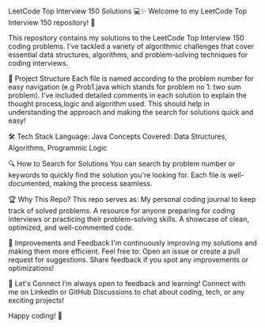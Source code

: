 LeetCode Top Interview 150 Solutions 💻✨
Welcome to my LeetCode Top Interview 150 repository! 🚀

This repository contains my solutions to the LeetCode Top Interview 150 coding problems. I've tackled a variety of algorithmic challenges that cover essential data structures, algorithms, and problem-solving techniques for coding interviews.

📂 Project Structure
Each file is named according to the problem number for easy navigation (e.g Prob1.java which stands for problem no 1: two sum problem).
I've included detailed comments in each solution to explain the thought process,logic and algorithm used. This should help in understanding the approach and making the search for solutions quick and easy!

🛠️ Tech Stack
Language: Java
Concepts Covered: Data Structures, Algorithms, Programmic Logic

🔍 How to Search for Solutions
You can search by problem number or keywords to quickly find the solution you're looking for. Each file is well-documented, making the process seamless.

🏆 Why This Repo?
This repo serves as:
My personal coding journal to keep track of solved problems.
A resource for anyone preparing for coding interviews or practicing their problem-solving skills.
A showcase of clean, optimized, and well-commented code.

🚧 Improvements and Feedback
I'm continuously improving my solutions and making them more efficient. Feel free to:
Open an issue or create a pull request for suggestions.
Share feedback if you spot any improvements or optimizations!

🌱 Let's Connect
I’m always open to feedback and learning! Connect with me on LinkedIn or GitHub Discussions to chat about coding, tech, or any exciting projects!

Happy coding! 🎉

